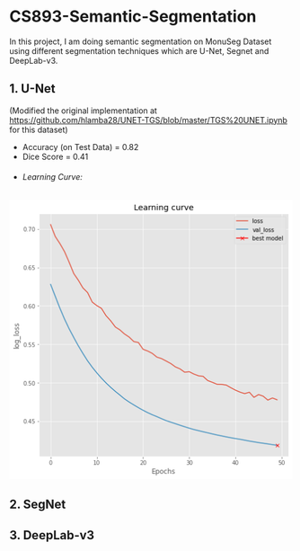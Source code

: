 # CS893-Semantic-Segmentation
In this project, I am doing semantic segmentation on MonuSeg Dataset using different segmentation techniques which are U-Net, Segnet and DeepLab-v3.

## 1. U-Net
(Modified the original implementation at https://github.com/hlamba28/UNET-TGS/blob/master/TGS%20UNET.ipynb for this dataset)

* Accuracy (on Test Data) = 0.82
* Dice Score = 0.41
* ###### Learning Curve:
![Learning Curve](unet_learning_curve.png)

## 2. SegNet
## 3. DeepLab-v3

